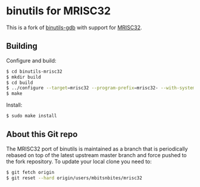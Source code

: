 # binutils for MRISC32

This is a fork of [binutils-gdb](https://sourceware.org/git/gitweb.cgi?p=binutils-gdb.git) with support for [MRISC32](https://github.com/mbitsnbites/mrisc32).

## Building

Configure and build:

```bash
$ cd binutils-mrisc32
$ mkdir build
$ cd build
$ ../configure --target=mrisc32 --program-prefix=mrisc32- --with-system-zlib --disable-gdb --disable-sim
$ make
```

Install:

```bash
$ sudo make install
```

## About this Git repo

The MRISC32 port of binutils is maintained as a branch that is periodically rebased on top of the latest upstream master branch and force pushed to the fork repository. To update your local clone you need to:

```bash
$ git fetch origin
$ git reset --hard origin/users/mbitsnbites/mrisc32
```
